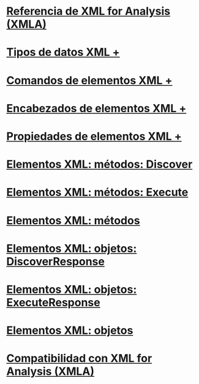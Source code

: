 # [Referencia de XML for Analysis (XMLA)](xml-for-analysis-xmla-reference.md)

# [Tipos de datos XML +](../../analysis-services/xmla/xml-data-types/xml-data-types-xmla.md)
# [Comandos de elementos XML +](../../analysis-services/xmla/xml-elements-commands/xml-elements-commands.md)
# [Encabezados de elementos XML +](../../analysis-services/xmla/xml-elements-headers/xml-elements-headers.md)
# [Propiedades de elementos XML +](../../analysis-services/xmla/xml-elements-properties/xml-elements-properties.md)

# [Elementos XML: métodos: Discover](xml-elements-methods-discover.md)
# [Elementos XML: métodos: Execute](xml-elements-methods-execute.md)
# [Elementos XML: métodos](xml-elements-methods.md)
# [Elementos XML: objetos: DiscoverResponse](xml-elements-objects-discoverresponse.md)
# [Elementos XML: objetos: ExecuteResponse](xml-elements-objects-executeresponse.md)
# [Elementos XML: objetos](xml-elements-objects.md)
# [Compatibilidad con XML for Analysis (XMLA)](xml-for-analysis-compliance-xmla.md)
